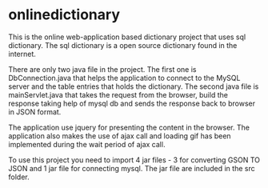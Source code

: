# onlinedictionary

This is the online web-application based dictionary project that uses sql dictionary.
The sql dictionary is a open source dictionary found in the internet.

There are only two java file in the project. The first one is DbConnection.java that helps the
application to connect to the MySQL server and the table entries that holds the dictionary.
The second java file is mainServlet.java that takes the request from the browser, build the response
taking help of mysql db and sends the response back to browser in JSON format.

The application use jquery for presenting the content in the browser. The application also makes the
use of ajax call and loading gif has been implemented during the wait period of ajax call.

To use this project you need to import 4 jar files - 3 for converting GSON TO JSON and 1 jar file 
for connecting mysql. The jar file are included in the src folder.

